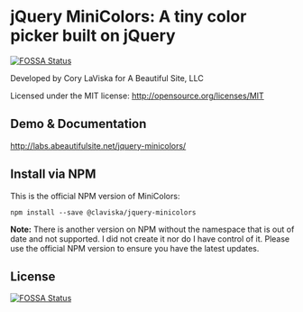 # jQuery MiniColors: A tiny color picker built on jQuery
[![FOSSA Status](https://app.fossa.io/api/projects/git%2Bgithub.com%2Fcanv15%2Fjquery-minicolors.svg?type=shield)](https://app.fossa.io/projects/git%2Bgithub.com%2Fcanv15%2Fjquery-minicolors?ref=badge_shield)


Developed by Cory LaViska for A Beautiful Site, LLC

Licensed under the MIT license: http://opensource.org/licenses/MIT

## Demo & Documentation

http://labs.abeautifulsite.net/jquery-minicolors/

## Install via NPM

This is the official NPM version of MiniColors:

```
npm install --save @claviska/jquery-minicolors
```

**Note:** There is another version on NPM without the namespace that is out of date and not supported. I did not create it nor do I have control of it. Please use the official NPM version to ensure you have the latest updates.


## License
[![FOSSA Status](https://app.fossa.io/api/projects/git%2Bgithub.com%2Fcanv15%2Fjquery-minicolors.svg?type=large)](https://app.fossa.io/projects/git%2Bgithub.com%2Fcanv15%2Fjquery-minicolors?ref=badge_large)